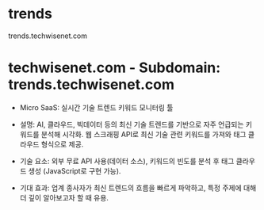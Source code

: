 # trends
trends.techwisenet.com


# techwisenet.com - Subdomain: trends.techwisenet.com
-  Micro SaaS: 실시간 기술 트렌드 키워드 모니터링 툴

- 설명: AI, 클라우드, 빅데이터 등의 최신 기술 트렌드를 기반으로 자주 언급되는 키워드를 분석해 시각화. 웹 스크래핑 API로 최신 기술 관련 키워드를 가져와 태그 클라우드 형식으로 제공.

- 기술 요소: 외부 무료 API 사용(데이터 소스), 키워드의 빈도를 분석 후 태그 클라우드 생성 (JavaScript로 구현 가능).

- 기대 효과: 업계 종사자가 최신 트렌드의 흐름을 빠르게 파악하고, 특정 주제에 대해 더 깊이 알아보고자 할 때 유용.
